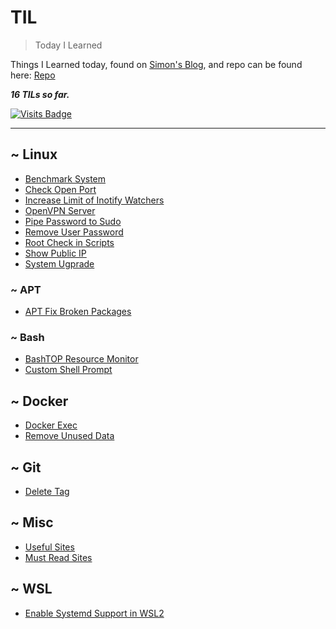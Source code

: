 # TIL

> Today I Learned

Things I Learned today, found on [Simon's Blog](https://simonwillison.net/2020/Apr/20/self-rewriting-readme/), and repo can be found here: [Repo](https://github.com/jbranchaud/til)

**_16 TILs so far._**

[![Visits Badge](https://badges.pufler.dev/visits/crazyuploader/TIL)](https://badges.pufler.dev)

---

## ~ Linux

- [Benchmark System](linux/benchmark-system.md)
- [Check Open Port](linux/check-open-port.md)
- [Increase Limit of Inotify Watchers](linux/increase-limit-of-inotify-watchers.md)
- [OpenVPN Server](linux/openvpn-server.md)
- [Pipe Password to Sudo](linux/pipe-password-to-sudo.md)
- [Remove User Password](linux/remove-user-password.md)
- [Root Check in Scripts](linux/root-check.md)
- [Show Public IP](linux/show-public-ip.md)
- [System Ugprade](linux/system-upgrade.md)

### ~ APT

- [APT Fix Broken Packages](linux/apt/apt-fix-broken-packages.md)

### ~ Bash

- [BashTOP Resource Monitor](linux/bash/bashtop-resource-monitor.md)
- [Custom Shell Prompt](linux/bash/custom-shell-prompt.md)

## ~ Docker

- [Docker Exec](docker/docker-exec.md)
- [Remove Unused Data](docker/remove-unused-data.md)

## ~ Git

- [Delete Tag](git/delete-tag.md)

## ~ Misc

- [Useful Sites](misc/useful-sites.md)
- [Must Read Sites](misc/must-read-sites.md)

## ~ WSL

- [Enable Systemd Support in WSL2](wsl/enable-systemd-support-in-wsl2.md)
